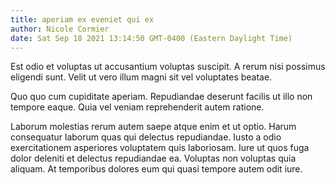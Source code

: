 ```yaml
---
title: aperiam ex eveniet qui ex
author: Nicole Cormier
date: Sat Sep 18 2021 13:14:50 GMT-0400 (Eastern Daylight Time)
---
```

Est odio et voluptas ut accusantium voluptas suscipit. A rerum nisi possimus eligendi sunt. Velit ut vero illum magni sit vel voluptates beatae.

 Quo quo cum cupiditate aperiam. Repudiandae deserunt facilis ut illo non tempore eaque. Quia vel veniam reprehenderit autem ratione.

 Laborum molestias rerum autem saepe atque enim et ut optio. Harum consequatur laborum quas qui delectus repudiandae. Iusto a odio exercitationem asperiores voluptatem quis laboriosam. Iure ut quos fuga dolor deleniti et delectus repudiandae ea. Voluptas non voluptas quia aliquam. At temporibus dolores eum qui quasi tempore autem odit iure.